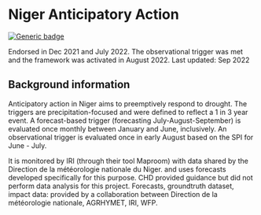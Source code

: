 # Niger Anticipatory Action

[![Generic badge](https://img.shields.io/badge/STATUS-ENDORSED-%231EBFB3)](https://shields.io/)

Endorsed in Dec 2021 and July 2022. The observational trigger was met and the framework was activated in August 2022.
Last updated: Sep 2022

## Background information

Anticipatory action in Niger aims to preemptively respond to drought. The triggers are precipitation-focused and were defined to reflect a 1 in 3 year event. A forecast-based trigger (forecasting July-August-September) is evaluated once monthly between January and June, inclusively. An observational trigger is evaluated once in early August based on the SPI for June - July.

It is monitored by IRI (through their tool Maproom) with data shared by the Direction de la météorologie nationale du Niger. and uses forecasts developed specifically for this purpose. CHD provided guidance but did not perform data analysis for this project. Forecasts, groundtruth dataset, impact data: provided by a collaboration between Direction de la météorologie nationale, AGRHYMET, IRI, WFP.
